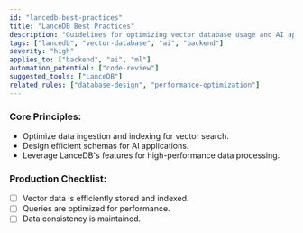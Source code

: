 ```yaml
---
id: "lancedb-best-practices"
title: "LanceDB Best Practices"
description: "Guidelines for optimizing vector database usage and AI applications with LanceDB."
tags: ["lancedb", "vector-database", "ai", "backend"]
severity: "high"
applies_to: ["backend", "ai", "ml"]
automation_potential: ["code-review"]
suggested_tools: ["LanceDB"]
related_rules: ["database-design", "performance-optimization"]
---
```


### Core Principles:
- Optimize data ingestion and indexing for vector search.
- Design efficient schemas for AI applications.
- Leverage LanceDB's features for high-performance data processing.

### Production Checklist:
- [ ] Vector data is efficiently stored and indexed.
- [ ] Queries are optimized for performance.
- [ ] Data consistency is maintained.
